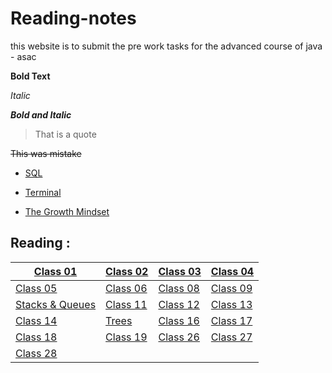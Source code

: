 # Reading-notes
this website is to submit the pre work tasks for the advanced course of java - asac


**Bold Text**

_Italic_

***Bold and Italic***

> That is a quote

~~This was mistake~~

- [SQL ](/README%20_SQL.md)

- [Terminal](/README_TERMINAL.md)

- [The Growth Mindset](/README_MINDSET.md)

## Reading : 

|  [Class 01](/README_CLASS01.md) | [Class 02](/README_CLASS02.md) | [Class 03](/README_CLASS03.md) | [Class 04](/README_CLASS04.md) |
| ------- | ------ | ----- | ------ |
| [Class 05](/README_CLASS05.md) |  [Class 06](/README_CLASS06.md) |  [Class 08](/README_CLASS08.md)  |  [Class 09](/README_CLASS09.md) 
| [Stacks & Queues](/READSTACKANDQUEUE.md) |  [Class 11](/README_CLASS11.md) |  [Class 12](/READMECLASS12.md) | [Class 13](/README_CLASS13.md) |
[Class 14](/README_CLASS14.md) |[Trees](/README_TREES.md) | [Class 16](/README_CLASS16.md) |[Class 17](/README_CLASS17.md) 
| [Class 18](/README_CLASS18.md)  | [Class 19](/README_CLASS19.md)  |  [Class 26](/README_CLASS26.md)  |  [Class 27](/README_CLASS27.md)  | 
 |  [Class 28](/README_CLASS28.md)  | 


